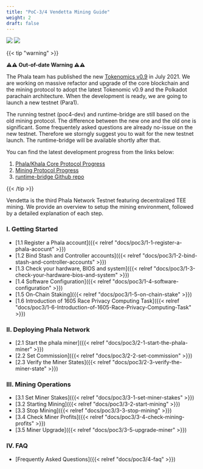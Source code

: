 ```yaml
---
title: "PoC-3/4 Vendetta Mining Guide"
weight: 2
draft: false
---
```


[![](https://img.shields.io/discord/697726436211163147?label=Phala%20Discord)](https://discord.gg/zzhfUjU) [![](https://img.shields.io/badge/Join-Telegram-blue)](https://t.me/phalaminer)

{{< tip "warning" >}}

**⚠️⚠️ Out-of-date Warning ⚠️⚠️**

The Phala team has published the new [Tokenomics v0.9](https://medium.com/phala-network/reading-phala-network-economic-paper-preview-5f33b7019861) in July 2021. We are working on massive refactor and upgrade of the core blockchain and the mining protocol to adopt the latest Tokenomic v0.9 and the Polkadot parachain architecture. When the development is ready, we are going to launch a new testnet (Para1).

The running testnet (poc4-dev) and runtime-bridge are still based on the old mining protocol. The difference between the new one and the old one is significant. Some frequentely asked questions are already no-issue on the new testnet. Therefore we storngly suggest you to wait for the new testnet launch. The runtime-bridge will be available shortly after that.

You can find the latest development progress from the links below:

1. [Phala/Khala Core Protocol Progress](https://github.com/orgs/Phala-Network/projects/9)
2. [Mining Protocol Progress](https://github.com/orgs/Phala-Network/projects/8)
3. [runtime-bridge Github repo](https://github.com/Phala-Network/runtime-bridge)

{{< /tip >}}

Vendetta is the third Phala Network Testnet featuring decentralized TEE mining. We provide an overview to setup the mining environment, followed by a detailed explanation of each step.

### I. Getting Started

- [1.1 Register a Phala account]({{< relref "docs/poc3/1-1-register-a-phala-acocunt" >}})
- [1.2 Bind Stash and Controller accounts]({{< relref "docs/poc3/1-2-bind-stash-and-controller-accounts" >}})
- [1.3 Check your hardware, BIOS and system]({{< relref "docs/poc3/1-3-check-your-hardware-bios-and-system" >}})
- [1.4 Software Configuration]({{< relref "docs/poc3/1-4-software-configuration" >}})
- [1.5 On-Chain Staking]({{< relref "docs/poc3/1-5-on-chain-stake" >}})
- [1.6 Introduction of 1605 Race Privacy Computing Task]({{< relref "docs/poc3/1-6-Introduction-of-1605-Race-Privacy-Computing-Task" >}})

### II. Deploying Phala Network

- [2.1 Start the phala miner]({{< relref "docs/poc3/2-1-start-the-phala-miner" >}})
- [2.2 Set Commission]({{< relref "docs/poc3/2-2-set-commission" >}})
- [2.3 Verify the Miner States]({{< relref "docs/poc3/2-3-verify-the-miner-state" >}})

### III. Mining Operations

- [3.1 Set Miner Stakes]({{< relref "docs/poc3/3-1-set-miner-stakes" >}})
- [3.2 Starting Mining]({{< relref "docs/poc3/3-2-start-mining" >}})
- [3.3 Stop Mining]({{< relref "docs/poc3/3-3-stop-mining" >}})
- [3.4 Check Miner Profits]({{< relref "docs/poc3/3-4-check-mining-profits" >}})
- [3.5 Miner Upgrade]({{< relref "docs/poc3/3-5-upgrade-miner" >}})

### IV. FAQ

- [Frequently Asked Questions]({{< relref "docs/poc3/4-faq" >}})
